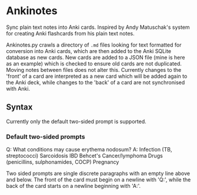 # Ankinotes

Sync plain text notes into Anki cards. Inspired by Andy Matuschak's system for creating Anki flashcards from his plain text notes. 

Ankinotes.py crawls a directory of ```.md``` files looking for text formatted for conversion into Anki cards, which are then added to the Anki SQLite database as new cards. 
New cards are added to a JSON file (mine is here as an example) which is checked to ensure old cards are not duplicated. Moving notes between files does not alter this.
Currently changes to the 'front' of a card are interpreted as a new card which will be added again to the Anki deck, while changes to the 'back' of a card are not synchronised with Anki. 

## Syntax

Currently only the default two-sided prompt is supported. 

### Default two-sided prompts

Q: What conditions may cause erythema nodosum?
A: Infection (TB, streptococci)
Sarcoidosis
IBD
Behcet's
Cancer/lymphoma
Drugs (penicillins, sulphonamides, COCP)
Pregnancy

Two sided prompts are single discrete paragraphs with an empty line above and below. The front of the card must begin on a newline with 'Q:', while the back of the card starts on a newline beginning with 'A:'. 
